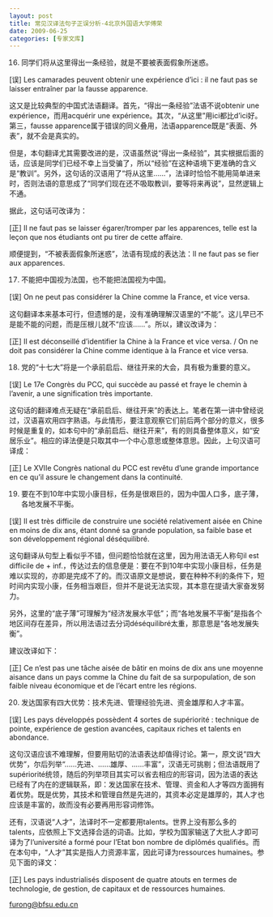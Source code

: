 ```yaml
---
layout: post
title: 常见汉译法句子正误分析-4北京外国语大学傅荣
date: 2009-06-25
categories: [专家文库]  
---
```


16. 同学们将从这里得出一条经验，就是不要被表面假象所迷惑。

[误] Les camarades peuvent obtenir une expérience d’ici : il ne faut pas se laisser entraîner par la fausse apparence.

这又是比较典型的中国式法语翻译。首先，“得出一条经验”法语不说obtenir une expérience，而用acquérir une expérience。其次，“从这里”用ici都比d’ici好。第三，fausse apparence属于错误的同义叠用，法语apparence既是“表面、外表”，就不会是真实的。

但是，本句翻译尤其需要改进的是，汉语虽然说“得出一条经验”，其实根据后面的话，应该是同学们已经不幸上当受骗了，所以“经验”在这种语境下更准确的含义是“教训”。另外，这句话的汉语用了“将从这里……”，法译时恰恰不能用简单进来时，否则法语的意思成了“同学们现在还不吸取教训，要等将来再说”，显然逻辑上不通。

据此，这句话可改译为：

[正] Il ne faut pas se laisser égarer/tromper par les apparences, telle est la leçon que nos étudiants ont pu tirer de cette affaire.

顺便提到，“不被表面假象所迷惑”，法语有现成的表达法：Il ne faut pas se fier aux apparences.

17. 不能把中国视为法国，也不能把法国视为中国。

[误] On ne peut pas considérer la Chine comme la France, et vice versa.

这句翻译本来基本可行，但遗憾的是，没有准确理解汉语里的“不能”。这儿早已不是能不能的问题，而是压根儿就不“应该……”。所以，建议改译为：

[正] Il est déconseillé d’identifier la Chine à la France et vice versa. / On ne doit pas considérer la Chine comme identique à la France et vice versa.

18. 党的“十七大”将是一个承前启后、继往开来的大会，具有极为重要的意义。

[误] Le 17e Congrès du PCC, qui succède au passé et fraye le chemin à l’avenir, a une signification très importante.

这句话的翻译难点无疑在“承前启后、继往开来”的表达上。笔者在第一讲中曾经说过，汉语喜欢用四字熟语。与此情形，要注意观察它们前后两个部分的意义，很多时候是重复的，如本句中的“承前启后、继往开来”，有的则具备整体意义，如“安居乐业”。相应的译法便是只取其中一个中心意思或整体意思。因此，上句汉语可译成：

[正] Le XVIIe Congrès national du PCC est revêtu d’une grande importance en ce qu’il assure le changement dans la continuité.

19. 要在不到10年中实现小康目标，任务是很艰巨的，因为中国人口多，底子薄，各地发展不平衡。

[误] Il est très difficile de construire une société relativement aisée en Chine en moins de dix ans, étant donné sa grande population, sa faible base et son développement régional déséquilibré.

这句翻译从句型上看似乎不错，但问题恰恰就在这里，因为用法语无人称句il est difficile de + inf.，传达过去的信息便是：要在不到10年中实现小康目标，任务是难以实现的，亦即是完成不了的。而汉语原文是想说，要在种种不利的条件下，短时间内实现小康，任务相当艰巨，但并不是说无法实现，其本意在提请大家奋发努力。

另外，这里的“底子薄”可理解为“经济发展水平低”；而“各地发展不平衡”是指各个地区间存在差异，所以用法语过去分词déséquilibré太重，那意思是“各地发展失衡”。

建议改译如下：

[正] Ce n’est pas une tâche aisée de bâtir en moins de dix ans une moyenne aisance dans un pays comme la Chine du fait de sa surpopulation, de son faible niveau économique et de l’écart entre les régions.

20. 发达国家有四大优势：技术先进、管理经验先进、资金雄厚和人才丰富。

[误] Les pays développés possèdent 4 sortes de supériorité : technique de pointe, expérience de gestion avancées, capitaux riches et talents en abondance.

这句汉语应该不难理解，但要用贴切的法语表达却值得讨论。第一，原文说“四大优势”，尔后列举“……先进、……雄厚、……丰富”，汉语无可挑剔；但法语既用了supériorité统领，随后的列举项目其实可以省去相应的形容词，因为法语的表达已经有了内在的逻辑联系，即：发达国家在技术、管理、资金和人才等四方面拥有着优势。既是优势，其技术和管理自然是先进的，其资本必定是雄厚的，其人才也应该是丰富的，故而没有必要再用形容词修饰。

还有，汉语说“人才”，法译时不一定都要用talents。世界上没有那么多的talents，应依照上下文选择合适的词语。比如，学校为国家输送了大批人才即可译为了l’université a formé pour l’Etat bon nombre de diplômés qualifiés。而在本句中，“人才”其实是指人力资源丰富，因此可译为ressources humaines。参见下面的译文：

[正] Les pays industrialisés disposent de quatre atouts en termes de technologie, de gestion, de capitaux et de ressources humaines.



furong@bfsu.edu.cn

